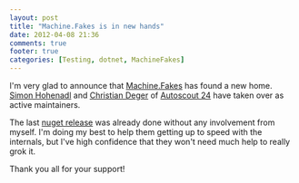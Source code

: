 ```yaml
---
layout: post
title: "Machine.Fakes is in new hands"
date: 2012-04-08 21:36
comments: true
footer: true
categories: [Testing, dotnet, MachineFakes] 
---
```


I'm very glad to announce that [Machine.Fakes](http://www.github.com/machine/machine.fakes) has found 
a new home. [Simon Hohenadl](http://github.com/simonhohenadl) and [Christian Deger](https://github.com/christiandeger) of 
[Autoscout 24](http://www.autoscout24.de/) have taken over as active maintainers. 

The last [nuget release](http://nuget.org/packages/Machine.Fakes) was already done without any involvement from myself.
I'm doing my best to help them getting up to speed with the internals, but I've high confidence
that they won't need much help to really grok it. 


Thank you all for your support!

